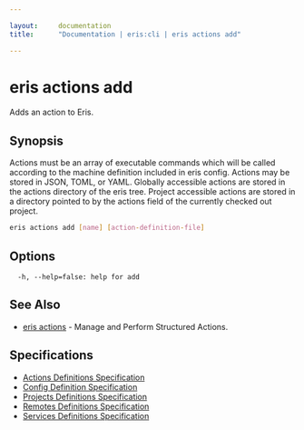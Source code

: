 ```yaml
---

layout:     documentation
title:      "Documentation | eris:cli | eris actions add"

---
```


# eris actions add

Adds an action to Eris.

## Synopsis

Actions must be an array of executable commands which will be
called according to the machine definition included in
eris config. Actions may be stored in JSON, TOML, or YAML.
Globally accessible actions are stored in the actions
directory of the eris tree. Project accessible actions
are stored in a directory pointed to by the actions field
of the currently checked out project.

```bash
eris actions add [name] [action-definition-file]
```

## Options

```
  -h, --help=false: help for add
```

## See Also

* [eris actions](https://docs.erisindustries.com/documentation/eris-cli/0.10.3/eris_actions/)	 - Manage and Perform Structured Actions.

## Specifications

* [Actions Definitions Specification](https://docs.erisindustries.com/documentation/eris-cli/0.10.3/actions_definitions_spec/)
* [Config Definition Specification](https://docs.erisindustries.com/documentation/eris-cli/0.10.3/config_definition_spec/)
* [Projects Definitions Specification](https://docs.erisindustries.com/documentation/eris-cli/0.10.3/projects_definitions_spec/)
* [Remotes Definitions Specification](https://docs.erisindustries.com/documentation/eris-cli/0.10.3/remotes_definitions_spec/)
* [Services Definitions Specification](https://docs.erisindustries.com/documentation/eris-cli/0.10.3/services_definitions_spec/)

